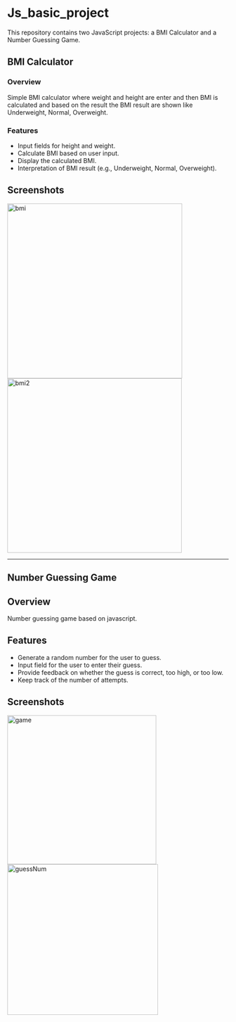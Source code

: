 # Js_basic_project
This repository contains two JavaScript projects: a BMI Calculator and a Number Guessing Game.

## BMI Calculator

### Overview

Simple BMI calculator where weight and height are enter and then BMI is calculated and based on the result the BMI result are shown like Underweight, Normal, Overweight.

### Features

- Input fields for height and weight.
- Calculate BMI based on user input.
- Display the calculated BMI.
- Interpretation of BMI result (e.g., Underweight, Normal, Overweight).

## Screenshots

<img width="398" alt="bmi" src="https://github.com/ShubhamMaurya22/Js_basic_project/assets/104679743/6b5bc54e-9b98-42b2-ab8a-acf4fb5cd9fa">
<img width="397" alt="bmi2" src="https://github.com/ShubhamMaurya22/Js_basic_project/assets/104679743/89ef4030-7e16-455f-9d3c-19cc9c048b21">

---

## Number Guessing Game

## Overview

Number guessing game based on javascript.

## Features

- Generate a random number for the user to guess.
- Input field for the user to enter their guess.
- Provide feedback on whether the guess is correct, too high, or too low.
- Keep track of the number of attempts.

## Screenshots
<img width="339" alt="game" src="https://github.com/ShubhamMaurya22/Js_basic_project/assets/104679743/8defc447-5a48-4b72-b702-d312951b92e9">
<img width="343" alt="guessNum" src="https://github.com/ShubhamMaurya22/Js_basic_project/assets/104679743/4fbc8483-b6af-4f59-8b8b-fabcf978a689">




